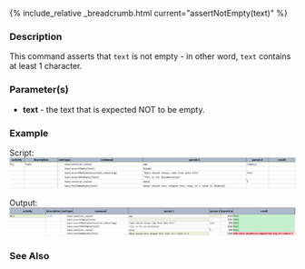{% include_relative _breadcrumb.html current="assertNotEmpty(text)" %}


### Description
This command asserts that `text` is not empty - in other word, `text` contains at least 1 character.


### Parameter(s)
- **text** \- the text that is expected NOT to be empty.


### Example
Script:
![script](image/assertNotEmpty_01.png)

Output:
![output](image/assertNotEmpty_02.png)


### See Also
